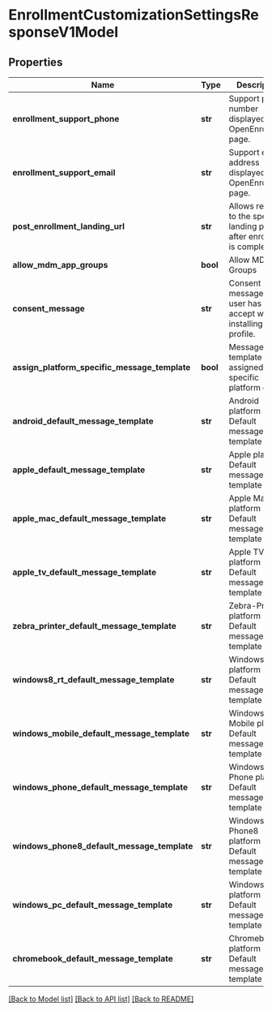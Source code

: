 # EnrollmentCustomizationSettingsResponseV1Model

## Properties
Name | Type | Description | Notes
------------ | ------------- | ------------- | -------------
**enrollment_support_phone** | **str** | Support phone number displayed on OpenEnrollment page. | [optional] 
**enrollment_support_email** | **str** | Support email address displayed on OpenEnrollment page. | [optional] 
**post_enrollment_landing_url** | **str** | Allows redirect to the specified landing page after enrollment is complete | [optional] 
**allow_mdm_app_groups** | **bool** | Allow MDM App Groups | [optional] 
**consent_message** | **str** | Consent message that user has to accept while installing MDM profile. | [optional] 
**assign_platform_specific_message_template** | **bool** | Message template to be assigned to specific platform or not. | [optional] 
**android_default_message_template** | **str** | Android platform Default message template | [optional] 
**apple_default_message_template** | **str** | Apple platform Default message template | [optional] 
**apple_mac_default_message_template** | **str** | Apple Mac platform Default message template | [optional] 
**apple_tv_default_message_template** | **str** | Apple TV platform Default message template | [optional] 
**zebra_printer_default_message_template** | **str** | Zebra-Printer platform Default message template | [optional] 
**windows8_rt_default_message_template** | **str** | Windows 8/RT platform Default message template | [optional] 
**windows_mobile_default_message_template** | **str** | Windows Mobile platform Default message template | [optional] 
**windows_phone_default_message_template** | **str** | Windows Phone platform Default message template | [optional] 
**windows_phone8_default_message_template** | **str** | Windows Phone8 platform Default message template | [optional] 
**windows_pc_default_message_template** | **str** | Windows PC platform Default message template | [optional] 
**chromebook_default_message_template** | **str** | Chromebook platform Default message template | [optional] 

[[Back to Model list]](../README.md#documentation-for-models) [[Back to API list]](../README.md#documentation-for-api-endpoints) [[Back to README]](../README.md)



